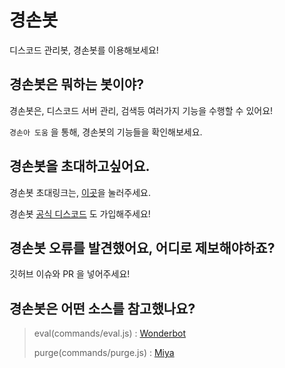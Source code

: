# 경손봇
디스코드 관리봇, 경손봇를 이용해보세요!

## 경손봇은 뭐하는 봇이야?
경손봇은, 디스코드 서버 관리, 검색등 여러가지 기능을 수행할 수 있어요!

`경손아 도움` 을 통해, 경손봇의 기능들을 확인해보세요.

## 경손봇을 초대하고싶어요.
경손봇 초대링크는, [이곳](https://bit.ly/경손봇)을 눌러주세요.

경손봇 [공식 디스코드](https://discord.gg/4uwv3UVEwv) 도 가입해주세요!

## 경손봇 오류를 발견했어요, 어디로 제보해야하죠?
깃허브 이슈와 PR 을 넣어주세요!

## 경손봇은 어떤 소스를 참고했나요?
> eval(commands/eval.js) : [Wonderbot](https://github.com/wonderlandpark/wonderbot)
> 
> purge(commands/purge.js) : [Miya](https://github.com/CwhiteKJ/Miya)
